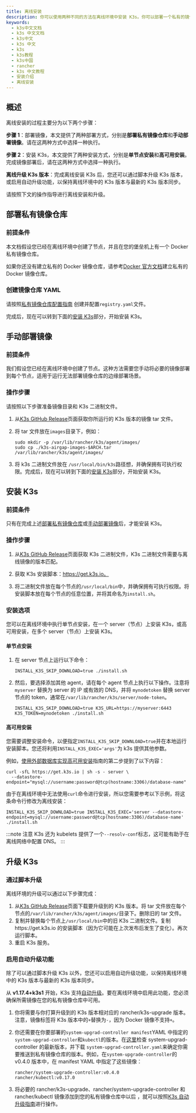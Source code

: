 ```yaml
---
title: 离线安装
description: 你可以使用两种不同的方法在离线环境中安装 K3s。你可以部署一个私有的镜像仓库和 mirror docker.io，或者你可以手动部署镜像，比如用于小型集群。
keywords:
  - k3s中文文档
  - k3s 中文文档
  - k3s中文
  - k3s 中文
  - k3s
  - k3s教程
  - k3s中国
  - rancher
  - k3s 中文教程
  - 安装介绍
  - 离线安装
---
```


## 概述

离线安装的过程主要分为以下两个步骤：

**步骤 1**：部署镜像，本文提供了两种部署方式，分别是**部署私有镜像仓库**和**手动部署镜像**。请在这两种方式中选择一种执行。

**步骤 2**：安装 K3s，本文提供了两种安装方式，分别是**单节点安装**和**高可用安装**。完成镜像部署后，请在这两种方式中选择一种执行。

**离线升级 K3s 版本**：完成离线安装 K3s 后，您还可以通过脚本升级 K3s 版本，或启用自动升级功能，以保持离线环境中的 K3s 版本与最新的 K3s 版本同步。

请按照下文的操作指导进行离线安装和升级。

## 部署私有镜像仓库

### 前提条件

本文档假设您已经在离线环境中创建了节点，并且在您的堡垒机上有一个 Docker 私有镜像仓库。

如果你还没有建立私有的 Docker 镜像仓库，请参考[Docker 官方文档](https://docs.docker.com/registry/deploying/#run-an-externally-accessible-registry)建立私有的 Docker 镜像仓库。

### 创建镜像仓库 YAML

请按照[私有镜像仓库配置指南](/docs/k3s/installation/private-registry/_index) 创建并配置`registry.yaml`文件。

完成后，现在可以转到下面的[安装 K3s](#安装-k3s)部分，开始安装 K3s。

## 手动部署镜像

### 前提条件

我们假设您已经在离线环境中创建了节点。这种方法需要您手动将必要的镜像部署到每个节点，适用于运行无法部署镜像仓库的边缘部署场景。

### 操作步骤

请按照以下步骤准备镜像目录和 K3s 二进制文件。

1. 从[K3s GitHub Release](https://github.com/rancher/k3s/releases)页面获取你所运行的 K3s 版本的镜像 tar 文件。

1. 将 tar 文件放在`images`目录下，例如：

   ```shell
   sudo mkdir -p /var/lib/rancher/k3s/agent/images/
   sudo cp ./k3s-airgap-images-$ARCH.tar /var/lib/rancher/k3s/agent/images/
   ```

1. 将 k3s 二进制文件放在 `/usr/local/bin/k3s`路径想，并确保拥有可执行权限。完成后，现在可以转到下面的[安装 K3s](#安装-k3s)部分，开始安装 K3s。

## 安装 K3s

### 前提条件

只有在完成上述[部署私有镜像仓库](#部署私有镜像仓库)或[手动部署镜像](#手手动部署镜像)后，才能安装 K3s。

### 操作步骤

1. 从[K3s GitHub Release](https://github.com/rancher/k3s/releases)页面获取 K3s 二进制文件，K3s 二进制文件需要与离线镜像的版本匹配。

1. 获取 K3s 安装脚本：https://get.k3s.io。

1. 将二进制文件放在每个节点的`/usr/local/bin`中，并确保拥有可执行权限。将安装脚本放在每个节点的任意位置，并将其命名为`install.sh`。

### 安装选项

您可以在离线环境中执行单节点安装，在一个 server（节点）上安装 K3s，或高可用安装，在多个 server（节点）上安装 K3s。

#### 单节点安装

1. 在 server 节点上运行以下命令：

   ```
   INSTALL_K3S_SKIP_DOWNLOAD=true ./install.sh
   ```

2. 然后，要选择添加其他 agent，请在每个 agent 节点上执行以下操作。注意将 `myserver` 替换为 server 的 IP 或有效的 DNS，并将 `mynodetoken` 替换 server 节点的 token，通常在`/var/lib/rancher/k3s/server/node-token`。

   ```
   INSTALL_K3S_SKIP_DOWNLOAD=true K3S_URL=https://myserver:6443 K3S_TOKEN=mynodetoken ./install.sh
   ```

#### 高可用安装

您需要调整安装命令，以便指定`INSTALL_K3S_SKIP_DOWNLOAD=true`并在本地运行安装脚本。您还将利用`INSTALL_K3S_EXEC='args'`为 k3s 提供其他参数。

例如，[使用外部数据库实现高可用安装](/docs/k3s/installation/ha/_index)指南的第二步提到了以下内容：

```
curl -sfL https://get.k3s.io | sh -s - server \
  --datastore-endpoint="mysql://username:password@tcp(hostname:3306)/database-name"
```

由于在离线环境中无法使用`curl`命令进行安装，所以您需要参考以下示例，将这条命令行修改为离线安装：

```
INSTALL_K3S_SKIP_DOWNLOAD=true INSTALL_K3S_EXEC='server --datastore-endpoint=mysql://username:password@tcp(hostname:3306)/database-name' ./install.sh
```

:::note 注意
K3s 还为 kubelets 提供了一个`--resolv-conf`标志，这可能有助于在离线网络中配置 DNS。
:::

## 升级 K3s

### 通过脚本升级

离线环境的升级可以通过以下步骤完成：

1. 从[K3s GitHub Release](https://github.com/rancher/k3s/releases)页面下载要升级到的 K3s 版本。将 tar 文件放在每个节点的`/var/lib/rancher/k3s/agent/images/`目录下。删除旧的 tar 文件。
2. 复制并替换每个节点上`/usr/local/bin`中的旧 K3s 二进制文件。复制https://get.k3s.io 的安装脚本（因为它可能在上次发布后发生了变化）。再次运行脚本。
3. 重启 K3s 服务。

### 启用自动升级功能

除了可以通过脚本升级 K3s 以外，您还可以启用自动升级功能，以保持离线环境中的 K3s 版本与最新的 K3s 版本同步。

从 **v1.17.4+k3s1** 开始，K3s 支持[自动升级](/docs/k3s/upgrades/automated/_index)。要在离线环境中启用此功能，您必须确保所需镜像在您的私有镜像仓库中可用。

1. 你将需要与你打算升级到的 K3s 版本相对应的 rancher/k3s-upgrade 版本。注意，镜像标签将 K3s 版本中的`+`替换为`-`，因为 Docker 镜像不支持`+`。

1. 你还需要在你要部署的`system-upgrad-controller manifest`YAML 中指定的 `system-upgrad-controller`和`kubectl`的版本。在[这里](https://github.com/rancher/system-upgrade-controller/releases/latest)检查 system-upgrad-controller 的最新版本，并下载 `system-upgrad-controller.yaml`来确定你需要推送到私有镜像仓库的版本。例如，在`system-upgrade-controller`的 v0.4.0 版本中，在 manifest YAML 中指定了这些镜像：

   ```shell
   rancher/system-upgrade-controller:v0.4.0
   rancher/kubectl:v0.17.0
   ```

1. 将必要的 rancher/k3s-upgrade、rancher/system-upgrade-controller 和 rancher/kubectl 镜像添加到您的私有镜像仓库中以后 ，就可以按照[K3s 自动升级指南](/docs/k3s/upgrades/automated/_index)进行操作。
